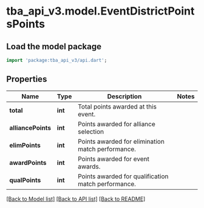# tba_api_v3.model.EventDistrictPointsPoints

## Load the model package
```dart
import 'package:tba_api_v3/api.dart';
```

## Properties
Name | Type | Description | Notes
------------ | ------------- | ------------- | -------------
**total** | **int** | Total points awarded at this event. | 
**alliancePoints** | **int** | Points awarded for alliance selection | 
**elimPoints** | **int** | Points awarded for elimination match performance. | 
**awardPoints** | **int** | Points awarded for event awards. | 
**qualPoints** | **int** | Points awarded for qualification match performance. | 

[[Back to Model list]](../README.md#documentation-for-models) [[Back to API list]](../README.md#documentation-for-api-endpoints) [[Back to README]](../README.md)


